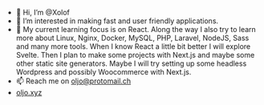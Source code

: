 - 👋 Hi, I’m @Xolof
- 👀 I’m interested in making fast and user friendly applications.
- 🌱 My current learning focus is on React. Along the way I also try to learn more about Linux, Nginx, Docker, MySQL, PHP, Laravel, NodeJS, Sass and many more tools. When I know React a little bit better I will explore Svelte. Then I plan to make some projects with Next.js and maybe some other static site generators. Maybe I will try setting up some headless Wordpress and possibly Woocommerce with Next.js.
- 📫 Reach me on oljo@protomail.ch
- [oljo.xyz](https://oljo.xyz)

<!---
Xolof/Xolof is a ✨ special ✨ repository because its `README.md` (this file) appears on your GitHub profile.
You can click the Preview link to take a look at your changes.
--->
